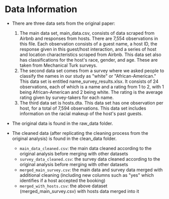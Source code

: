 # Data Information
- There are three data sets from the original paper:
  1. The main data set, main_data.csv, consists of data scraped from Airbnb and responses from hosts. There are 7,554 observations in this file. Each observation consists of a guest name, a host ID, the response given in this guest/host interaction, and a series of host and location characteristics scraped from Airbnb. This data set also has classifications for the host's race, gender, and age. These are taken from Mechanical Turk surveys.
  2. The second data set comes from a survey where we asked people to classify the names in our study as "white" or "African-American." This data set is entitled name_survey_results.xlsx. It consists of 24 observations, each of which is a name and a rating from 1 to 2, with 1 being African-American and 2 being white. The rating is the average rating given by survey-takers for each name.
  3. The third data set is hosts.dta. This data set has one observation per host, for a total of 7,594 observations.  This data set includes information on the racial makeup of the host's past guests. 

- The original data is found in the raw_data folder.
- The cleaned data (after replicating the cleaning process from the original analysis) is found in the clean_data folder.
  - `main_data_cleaned.csv`: the main data cleaned according to the original analysis before merging with other datasets
  - `survey_data_cleaned.csv`: the survey data cleaned according to the original analysis before merging with other datasets
  - `merged_main_survey.csv`: the main data and survey data merged with additional cleaning (including new columns such as "yes" which identifies if a host accepted the booking)
  - `merged_with_hosts.csv`: the above dataset (merged_main_survey.csv) with hosts data merged into it